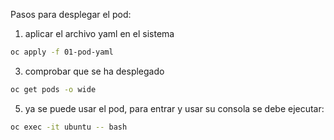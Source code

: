 Pasos para desplegar el pod:

1. aplicar el archivo yaml en el sistema

```sh
oc apply -f 01-pod-yaml
```
3. comprobar que se ha desplegado

```sh
oc get pods -o wide
``` 
5. ya se puede usar el pod, para entrar y usar su consola se debe ejecutar:

```sh
oc exec -it ubuntu -- bash
```
